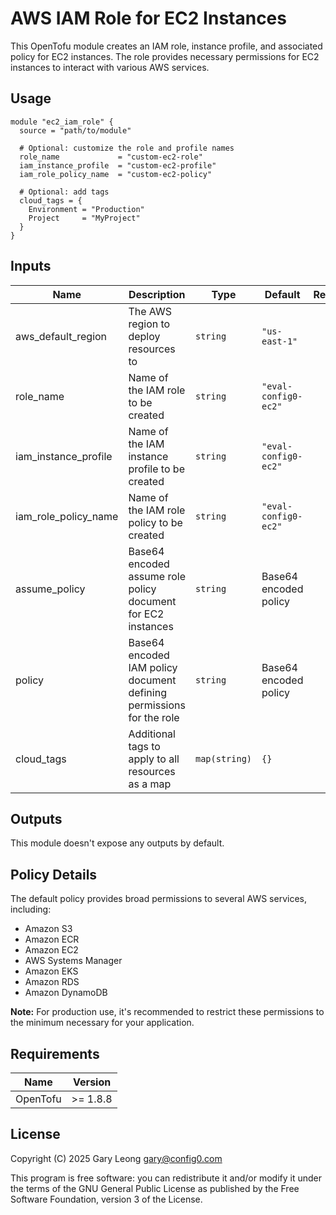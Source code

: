 # AWS IAM Role for EC2 Instances

This OpenTofu module creates an IAM role, instance profile, and associated policy for EC2 instances. The role provides necessary permissions for EC2 instances to interact with various AWS services.

## Usage

```hcl
module "ec2_iam_role" {
  source = "path/to/module"

  # Optional: customize the role and profile names
  role_name             = "custom-ec2-role"
  iam_instance_profile  = "custom-ec2-profile"
  iam_role_policy_name  = "custom-ec2-policy"
  
  # Optional: add tags
  cloud_tags = {
    Environment = "Production"
    Project     = "MyProject"
  }
}
```

## Inputs

| Name | Description | Type | Default | Required |
|------|-------------|------|---------|:--------:|
| aws_default_region | The AWS region to deploy resources to | `string` | `"us-east-1"` | no |
| role_name | Name of the IAM role to be created | `string` | `"eval-config0-ec2"` | no |
| iam_instance_profile | Name of the IAM instance profile to be created | `string` | `"eval-config0-ec2"` | no |
| iam_role_policy_name | Name of the IAM role policy to be created | `string` | `"eval-config0-ec2"` | no |
| assume_policy | Base64 encoded assume role policy document for EC2 instances | `string` | Base64 encoded policy | no |
| policy | Base64 encoded IAM policy document defining permissions for the role | `string` | Base64 encoded policy | no |
| cloud_tags | Additional tags to apply to all resources as a map | `map(string)` | `{}` | no |

## Outputs

This module doesn't expose any outputs by default.

## Policy Details

The default policy provides broad permissions to several AWS services, including:
- Amazon S3
- Amazon ECR
- Amazon EC2
- AWS Systems Manager
- Amazon EKS
- Amazon RDS
- Amazon DynamoDB

**Note:** For production use, it's recommended to restrict these permissions to the minimum necessary for your application.

## Requirements

| Name | Version |
|------|---------|
| OpenTofu | >= 1.8.8 |

## License

Copyright (C) 2025 Gary Leong <gary@config0.com>

This program is free software: you can redistribute it and/or modify
it under the terms of the GNU General Public License as published by
the Free Software Foundation, version 3 of the License.